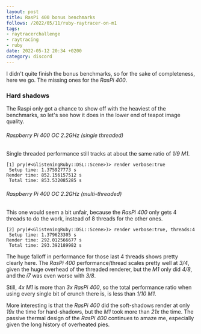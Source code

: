 ```yaml
---
layout: post
title: RasPi 400 bonus benchmarks
follows: /2022/05/11/ruby-raytracer-on-m1
tags:
- raytracerchallenge
- raytracing
- ruby
date: 2022-05-12 20:34 +0200
category: discord
---
```

I didn't quite finish the bonus benchmarks, so for the sake of completeness,
here we go. The missing ones for the _RasPi 400_.

### Hard shadows

The Raspi only got a chance to show off with the heaviest of the benchmarks,
so let's see how it does in the lower end of teapot image quality.

###### Raspberry Pi 400 OC 2.2GHz (single threaded)

Single threaded performance still tracks at about the same ratio of _1/9 M1_.

```pry
[1] pry(#<GlisteningRuby::DSL::Scene>)> render verbose:true
 Setup time: 1.375927773 s
Render time: 852.156157512 s
 Total time: 853.532085285 s
```

###### Raspberry Pi 400 OC 2.2GHz (multi-threaded)

This one would seem a bit unfair, because the _RasPi 400_ only gets 4 threads
to do the work, instead of 8 threads for the other ones.

```pry
[2] pry(#<GlisteningRuby::DSL::Scene>)> render verbose:true, threads:4
 Setup time: 1.379623305 s
Render time: 292.012566677 s
 Total time: 293.392189982 s
```

The huge falloff in performance for those last 4 threads shows pretty clearly
here. The _RasPi 400_ performance/thread scales pretty well at _3/4_, given
the huge overhead of the threaded renderer, but the _M1_ only did _4/8_, and
the _i7_ was even worse with _3/8_.

Still, _4x M1_ is more than _3x RasPi 400_, so the total
performance ratio when using every single bit of crunch there is, is less
than _1/10 M1_.

More interesting is that the _RasPi 400_ did the soft-shadows render at only
_19x_ the time for hard-shadows, but the _M1_ took more than _21x_ the
time. The passive thermal design of the _RasPi 400_ continues to amaze me,
especially given the long history of overheated pies.
